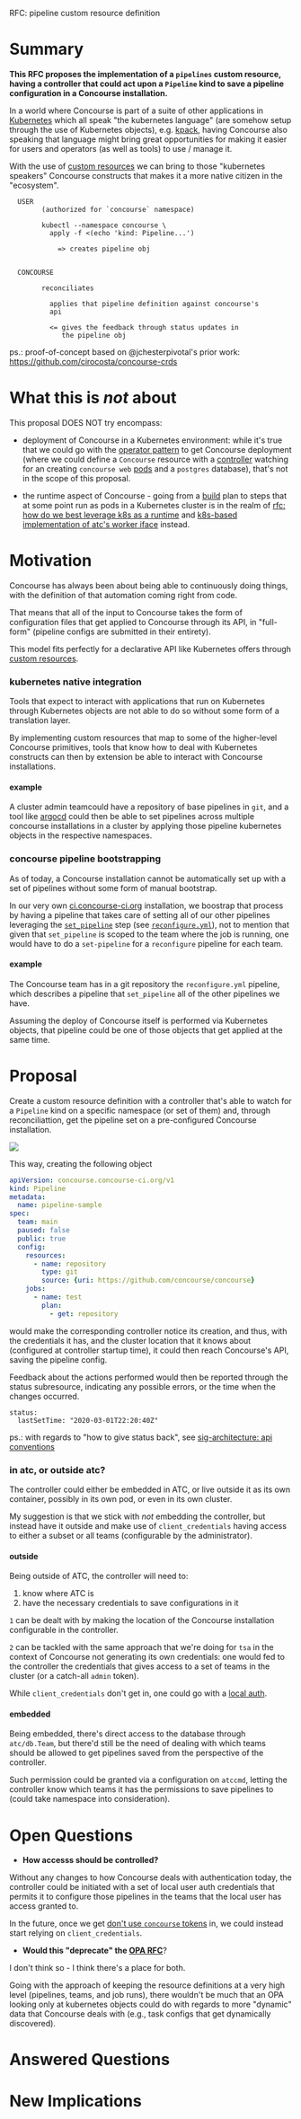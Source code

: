 RFC: pipeline custom resource definition

# Summary

**This RFC proposes the implementation of a `pipelines` custom resource, having
a controller that could act upon a `Pipeline` kind to save a pipeline
configuration in a Concourse installation.**

In a world where Concourse is part of a suite of other applications in
[Kubernetes] which all speak "the kubernetes language" (are somehow setup
through the use of Kubernetes objects), e.g. [kpack], having Concourse also
speaking that language might bring great opportunities for making it easier for
users and operators (as well as tools) to use / manage it.

With the use of [custom resources] we can bring to those "kubernetes speakers"
Concourse constructs that makes it a more native citizen in the "ecosystem".

```
  USER 
        (authorized for `concourse` namespace)

        kubectl --namespace concourse \
          apply -f <(echo 'kind: Pipeline...')

            => creates pipeline obj


  CONCOURSE

        reconciliates

          applies that pipeline definition against concourse's
          api

          <= gives the feedback through status updates in
             the pipeline obj
```


ps.: proof-of-concept based on @jchesterpivotal's prior work:
https://github.com/cirocosta/concourse-crds



# What this is *not* about

This proposal DOES NOT try encompass:

- deployment of Concourse in a Kubernetes environment: while it's true that we
  could go with the [operator pattern] to get Concourse deployment (where we
  could define a `Concourse` resource with a [controller] watching for an creating
  `concourse web` [pods] and a `postgres` database), that's not in the scope of
  this proposal.


- the runtime aspect of Concourse - going from a [build] plan to steps that at
  some point run as pods in a Kubernetes cluster is in the realm of [rfc: how do
  we best leverage k8s as a runtime] and [k8s-based implementation of atc's
  worker iface] instead.


# Motivation

Concourse has always been about being able to continuously doing things, with
the definition of that automation coming right from code.

That means that all of the input to Concourse takes the form of configuration
files that get applied to Concourse through its API, in "full-form" (pipeline
configs are submitted in their entirety).

This model fits perfectly for a declarative API like Kubernetes offers through
[custom resources].


### kubernetes native integration

Tools that expect to interact with applications that run on Kubernetes through
Kubernetes objects are not able to do so without some form of a translation
layer.

By implementing custom resources that map to some of the higher-level Concourse
primitives, tools that know how to deal with Kubernetes constructs can then by
extension be able to interact with Concourse installations.


#### example

A cluster admin teamcould have a repository of base pipelines in `git`, and a
tool like [argocd] could then be able to set pipelines across multiple concourse
installations in a cluster by applying those pipeline kubernetes objects in the
respective namespaces.


### concourse pipeline bootstrapping

As of today, a Concourse installation cannot be automatically set up with a set
of pipelines without some form of manual bootstrap.

In our very own [ci.concourse-ci.org] installation, we boostrap that process by
having a pipeline that takes care of setting all of our other pipelines
leveraging the [`set_pipeline`] step (see [`reconfigure.yml`]), not to mention
that given that `set_pipeline` is scoped to the team where the job is running,
one would have to do a `set-pipeline` for a `reconfigure` pipeline for each
team.



#### example

The Concourse team has in a git repository the `reconfigure.yml` pipeline,
which describes a pipeline that `set_pipeline` all of the other pipelines we
have.

Assuming the deploy of Concourse itself is performed via Kubernetes objects,
that pipeline could be one of those objects that get applied at the same time.


# Proposal

Create a custom resource definition with a controller that's able to watch for a
`Pipeline` kind on a specific namespace (or set of them) and, through
reconciliattion, get the pipeline set on a pre-configured Concourse
installation.

![](./controller.svg)

This way, creating the following object


```yaml
apiVersion: concourse.concourse-ci.org/v1
kind: Pipeline
metadata:
  name: pipeline-sample
spec:
  team: main
  paused: false
  public: true
  config:
    resources:
      - name: repository
        type: git
        source: {uri: https://github.com/concourse/concourse}
    jobs:
      - name: test
        plan:
          - get: repository
```

would make the corresponding controller notice its creation, and thus, with the
credentials it has, and the cluster location that it knows about (configured at
controller startup time), it could then reach Concourse's API, saving the
pipeline config.

Feedback about the actions performed would then be reported through the status
subresource, indicating any possible errors, or the time when the changes
occurred.


```
status:
  lastSetTime: "2020-03-01T22:20:40Z"
```

ps.: with regards to "how to give status back", see [sig-architecture: api conventions]

[sig-architecture: api conventions]: https://github.com/kubernetes/community/blob/master/contributors/devel/sig-architecture/api-conventions.md#typical-status-properties


### in atc, or outside atc?

The controller could either be embedded in ATC, or live outside it as its own
container, possibly in its own pod, or even in its own cluster.

My suggestion is that we stick with *not* embedding the controller, but instead
have it outside and make use of `client_credentials` having access to either a
subset or all teams (configurable by the administrator).


#### outside

Being outside of ATC, the controller will need to:

1. know where ATC is
2. have the necessary credentials to save configurations in it

`1` can be dealt with by making the location of the Concourse installation
configurable in the controller.

`2` can be tackled with the same approach that we're doing for `tsa` in the
context of Concourse not generating its own credentials: one would fed to the
controller the credentials that gives access to a set of teams in the cluster
(or a catch-all `admin` token).

While `client_credentials` don't get in, one could go with a [local auth].

[local auth]: https://concourse-ci.org/local-auth.html


#### embedded

Being embedded, there's direct access to the database through `atc/db.Team`, but
there'd still be the need of dealing with which teams should be allowed to get
pipelines saved from the perspective of the controller.

Such permission could be granted via a configuration on `atccmd`, letting the
controller know which teams it has the permissions to save pipelines to (could
take namespace into consideration).


# Open Questions

- **How accesss should be controlled?**

Without any changes to how Concourse deals with authentication today, the
controller could be initiated with a set of local user auth credentials that
permits it to configure those pipelines in the teams that the local user has
access granted to.

In the future, once we get [don't use `concourse` tokens] in, we could instead
start relying on `client_credentials`.




- **Would this "deprecate" the [OPA RFC]**?

I don't think so - I think there's a place for both.

Going with the approach of keeping the resource definitions at a very high level
(pipelines, teams, and job runs), there wouldn't be much that an OPA looking
only at kubernetes objects could do with regards to more "dynamic" data that
Concourse deals with (e.g., task configs that get dynamically discovered).




# Answered Questions



# New Implications




[Kubernetes]: https://kubernetes.io/
[OPA RFC]: https://github.com/concourse/rfcs/pull/41
[`atc`]: https://concourse-ci.org/architecture.html#component-atc
[`client_credentials` grant]: https://github.com/dexidp/dex/pull/1629
[`reconfigure.yml`]: https://github.com/concourse/ci/blob/9663b91a39fd45f075df78283d227dfb4aed9d97/pipelines/reconfigure.yml
[`set_pipeline`]: https://github.com/concourse/rfcs/pull/31
[argocd]: https://argoproj.github.io/argo-cd/
[build]: https://concourse-ci.org/builds.html
[ci.concourse-ci.org]: https://ci.concourse-ci.org
[controller]: https://kubernetes.io/docs/concepts/architecture/controller/
[custom resources]: https://kubernetes.io/docs/concepts/extend-kubernetes/api-extension/custom-resources/
[don't use `concourse` tokens]: https://github.com/concourse/concourse/issues/2936
[k8s-based implementation of atc's worker iface]: https://github.com/concourse/concourse/issues/5209
[kpack]: https://github.com/pivotal/kpack
[operator pattern]: https://kubernetes.io/docs/concepts/extend-kubernetes/operator/
[pods]: https://kubernetes.io/docs/concepts/workloads/pods/pod/
[rfc: how do we best leverage k8s as a runtime]: https://github.com/concourse/rfcs/pull/22
